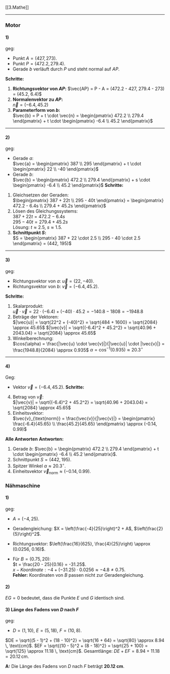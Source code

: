 [[3.Mathe]]
___
### Motor
#### **1)**
geg:
- Punkt $A = (427, 273)$.
- Punkt $P = (472.2, 279.4)$.
- Gerade $b$ verläuft durch $P$ und steht normal auf $AP$.

**Schritte:**
1. **Richtungsvektor von $AP$:**
$\vec{AP} = P - A = (472.2 - 427, 279.4 - 273) = (45.2, 6.4)$
1. **Normalenvektor zu $AP$:**  
   $\vec{n} = (-6.4, 45.2)$
2. **Parameterform von $b$:**  
   $\vec{b} = P + t \cdot \vec{n} = \begin{pmatrix} 472.2 \\ 279.4 \end{pmatrix} + t \cdot \begin{pmatrix} -6.4 \\ 45.2 \end{pmatrix}$
---
#### **2)**
geg:
- Gerade $a$:  
  $\vec{a} = \begin{pmatrix} 387 \\ 295 \end{pmatrix} + t \cdot \begin{pmatrix} 22 \\ -40 \end{pmatrix}$
- Gerade $b$:  
  $\vec{b} = \begin{pmatrix} 472.2 \\ 279.4 \end{pmatrix} + s \cdot \begin{pmatrix} -6.4 \\ 45.2 \end{pmatrix}$
**Schritte:**
1. Gleichsetzen der Geraden:  
	$\begin{pmatrix} 387 + 22t \\ 295 - 40t \end{pmatrix} = \begin{pmatrix} 472.2 - 6.4s \\ 279.4 + 45.2s \end{pmatrix}$
2. Lösen des Gleichungssystems:  
	 $387 + 22t = 472.2 - 6.4s$  
	 $295 - 40t = 279.4 + 45.2s$  
   Lösung: $t \approx 2.5$, $s \approx 1.5$.
3. **Schnittpunkt $S$:**  
	 $S = \begin{pmatrix} 387 + 22 \cdot 2.5 \\ 295 - 40 \cdot 2.5 \end{pmatrix} = (442, 195)$
---
#### **3)**
geg:
- Richtungsvektor von $a$: $\vec{u} = (22, -40)$.
- Richtungsvektor von $b$: $\vec{v} = (-6.4, 45.2)$.

**Schritte:**
1. Skalarprodukt:  
$\vec{u} \cdot \vec{v} = 22 \cdot (-6.4) + (-40) \cdot 45.2 = -140.8 - 1808 = -1948.8$
2. Beträge der Vektoren:  
$|\vec{u}| = \sqrt{22^2 + (-40)^2} = \sqrt{484 + 1600} = \sqrt{2084} \approx 45.65$
$|\vec{v}| = \sqrt{(-6.4)^2 + 45.2^2} = \sqrt{40.96 + 2043.04} = \sqrt{2084} \approx 45.65$
3. Winkelberechnung:  
  $\cos(\alpha) = \frac{|\vec{u} \cdot \vec{v}|}{|\vec{u}| \cdot |\vec{v}|} = \frac{1948.8}{2084} \approx 0.935$
$\alpha = \cos^{-1}(0.935) \approx 20.3^\circ$
---
#### **4)**
Geg:
- Vektor $\vec{v} = (-6.4, 45.2)$.
**Schritte:**
4. Betrag von $\vec{v}$:     
   $|\vec{v}| = \sqrt{(-6.4)^2 + 45.2^2} = \sqrt{40.96 + 2043.04} = \sqrt{2084} \approx 45.65$
5. Einheitsvektor:  
   $\vec{v}_{\text{norm}} = \frac{\vec{v}}{|\vec{v}|} = \begin{pmatrix} \frac{-6.4}{45.65} \\ \frac{45.2}{45.65} \end{pmatrix} \approx (-0.14, 0.99)$

**Alle Antworten**
**Antworten:**
1. Gerade $b$: $\vec{b} = \begin{pmatrix} 472.2 \\ 279.4 \end{pmatrix} + t \cdot \begin{pmatrix} -6.4 \\ 45.2 \end{pmatrix}$.
2. Schnittpunkt $S = (442, 195)$.
3. Spitzer Winkel $\alpha \approx 20.3^\circ$.
4. Einheitsvektor $\vec{v}_{\text{norm}} \approx (-0.14, 0.99)$.
### Nähmaschine
#### **1)**
geg:
- $A = (-4, 25)$.
- Geradengleichung: $X = \left(\frac{-4}{25}\right)^2 + A$, $\left(\frac{2}{5}\right)^2$.

- Richtungsvektor: $\left(\frac{16}{625}, \frac{4}{25}\right) \approx (0.0256, 0.16)$.
- Für $B = (0.75, 20)$:  
  $t = \frac{20 - 25}{0.16} = -31.25$.  
  $x -Koordinate:-4 + (-31.25) \cdot 0.0256 \approx -4.8 \neq 0.75$.  
  **Fehler:** Koordinaten von $B$ passen nicht zur Geradengleichung.
#### **2)**
$EG = 0$ bedeutet, dass die Punkte $E$ und $G$ identisch sind.
#### **3) Länge des Fadens von $D$ nach $F$**
geg:
- $D = (1, 10)$, $E = (5, 18)$, $F = (10, 8)$.

 $DE = \sqrt{(5 - 1)^2 + (18 - 10)^2} = \sqrt{16 + 64} = \sqrt{80} \approx 8.94 \, \text{cm}$.
 $EF = \sqrt{(10 - 5)^2 + (8 - 18)^2} = \sqrt{25 + 100} = \sqrt{125} \approx 11.18 \, \text{cm}$.
 Gesamtlänge: $DE + EF = 8.94 + 11.18 = 20.12 \, \text{cm}$.

**A:** Die Länge des Fadens von $D$ nach $F$ beträgt **20.12 cm**.